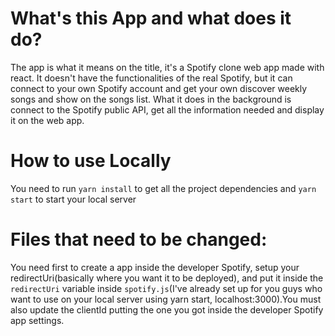 # What's this App and what does it do?

The app is what it means on the title, it's a Spotify clone web app made with react. It doesn't have the functionalities of the real Spotify, but it can connect to your own Spotify account and get your own discover weekly songs and show on the songs list. What it does in the background is connect to the Spotify public API, get all the information needed and display it on the web app.

# How to use Locally

You need to run `yarn install` to get all the project dependencies and `yarn start` to start your local server

# Files that need to be changed:

You need first to create a app inside the developer Spotify, setup your redirectUri(basically where you want it to be deployed), and put it inside the `redirectUri` variable inside `spotify.js`(I've already set up for you guys who want to use on your local server using yarn start, localhost:3000).You must also update the clientId putting the one you got inside the developer Spotify app settings.

